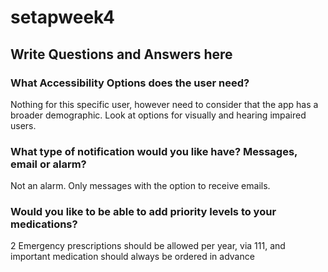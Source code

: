 # setapweek4

## Write Questions and Answers here

### What Accessibility Options does the user need?

Nothing for this specific user, however need to consider that the app has a broader demographic. Look at options for visually and hearing impaired users.

### What type of notification would you like have? Messages, email or alarm?

Not an alarm. Only messages with the option to receive emails.

### Would you like to be able to add priority levels to your medications?

2 Emergency prescriptions should be allowed per year, via 111, and important medication should always be ordered in advance
